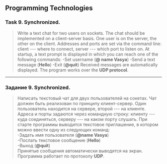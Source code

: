 ## Programming Technologies
### Task 9. Synchronized.
>Write a text chat for two users on sockets. The chat should be implemented on a client-server basis. One user is on the server, the other on the client. Addresses and ports are set via the command line: client --- where to connect, server --- which port to listen on. At startup, a text prompt is displayed in which you can reach one of the following commands:
-Set username (**@ name Vasya**)
-Send a text message (**Hello**)
-Exit (**@quit**)
Received messages are automatically displayed. The program works over the **UDP protocol**. 
---
### Задание 9. Synchronized.
>Написать текстовый чат для двух пользователей на сокетах. Чат должен быть реализован по принципу клиент-сервер. Один пользователь находится на сервере, второй --- на клиенте. Адреса и порты задаются через командную строку: клиенту --- куда соединяться, серверу --- на каком порту слушать. При старте программы выводится текстовое приглашение, в котором можно ввести одну из следующих команд:  
-Задать имя пользователя (**@name Vasya**)  
-Послать текстовое сообщение (**Hello**)  
-Выход (**@quit**)  
Принятые сообщения автоматически выводятся на экран. Программа работает по протоколу **UDP**.

